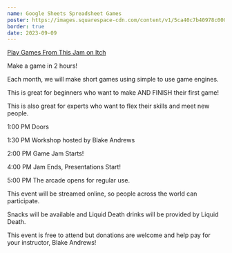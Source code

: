 ```yaml
---
name: Google Sheets Spreadsheet Games
poster: https://images.squarespace-cdn.com/content/v1/5ca40c7b40978c0001458f5d/7de04cb7-c597-436b-abb4-c1474b7e56ef/googleSheetsJam.png?format=2500w
border: true
date: 2023-09-09
---
```


[Play Games From This Jam on Itch](https://itch.io/jam/2-hr-gamejam-club-september-2023/entries)

Make a game in 2 hours!

Each month, we will make short games using simple to use game engines.

This is great for beginners who want to make AND FINISH their first game!

This is also great for experts who want to flex their skills and meet new people.

1:00 PM Doors

1:30 PM Workshop hosted by Blake Andrews

2:00 PM Game Jam Starts!

4:00 PM Jam Ends, Presentations Start!

5:00 PM The arcade opens for regular use.

This event will be streamed online, so people across the world can participate.

Snacks will be available and Liquid Death drinks will be provided by Liquid Death.

This event is free to attend but donations are welcome and help pay for your instructor, Blake Andrews!

